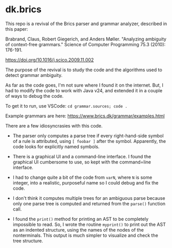 # dk.brics

This repo is a revival of the Brics parser and grammar analyzer, described in this paper:

Brabrand, Claus, Robert Giegerich, and Anders Møller. "Analyzing ambiguity of context-free grammars." Science of Computer Programming 75.3 (2010): 176-191.

https://doi.org/10.1016/j.scico.2009.11.002

The purpose of the revival is to study the code and the algorithms used to detect grammar ambiguity.

As far as the code goes, I'm not sure where I found it on the internet.
But, I had to modify the code to work with Java v24, and extended it in a couple of ways to debug
the code.

To get it to run, use VSCode: `cd grammar.sources; code .`

Example grammars are here: https://www.brics.dk/grammar/examples.html

There are a few idiosyncrasies with this code.

* The parser only computes a parse tree if every
right-hand-side symbol of a rule is attributed, using `[ foobar ]` after the symbol. Apparently,
the code looks for explicitly named symbols.

* There is a graphical UI and a command-line interface. I found the graphical UI cumbersome to use,
so kept with the command=line interface.

* I had to change quite a bit of the code from `varN`, where `N` is some integer, into a realistic,
purposeful name so I could debug and fix the code.

* I don't think it computes multiple trees for an ambiguous parse because only one parse tree is computed
and returned from the `parse()` function call.

* I found the `print()` method for printing an AST to be completely impossible to read. So, I wrote the routine
`myprint()` to print out the AST as an indented structure, using the names of the nodes of the nonterminals.
This output is much simpler to visualize and check the tree structure.

